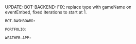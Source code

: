 UPDATE:
    BOT-BACKEND:
      FIX: replace type with gameName on eventEmbed, fixed iterations to start at 1.

    BOT-DASHBOARD:

    PORTFOLIO:

    WEATHER-APP:
